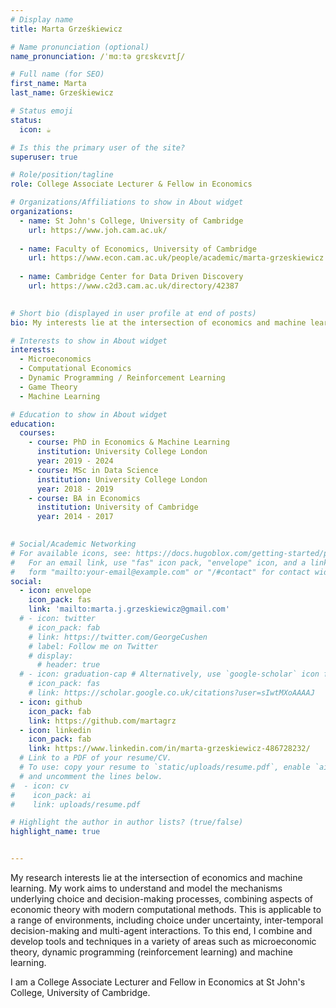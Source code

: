 ```yaml
---
# Display name
title: Marta Grześkiewicz

# Name pronunciation (optional)
name_pronunciation: /ˈmɑːtə ɡrɛskɛvɪtʃ/

# Full name (for SEO)
first_name: Marta
last_name: Grześkiewicz

# Status emoji
status:
  icon: ☕️

# Is this the primary user of the site?
superuser: true

# Role/position/tagline
role: College Associate Lecturer & Fellow in Economics

# Organizations/Affiliations to show in About widget
organizations:
  - name: St John's College, University of Cambridge
    url: https://www.joh.cam.ac.uk/
  
  - name: Faculty of Economics, University of Cambridge 
    url: https://www.econ.cam.ac.uk/people/academic/marta-grzeskiewicz
    
  - name: Cambridge Center for Data Driven Discovery 
    url: https://www.c2d3.cam.ac.uk/directory/42387
    

# Short bio (displayed in user profile at end of posts)
bio: My interests lie at the intersection of economics and machine learning. My work aims to understand and model the underlying mechanisms of choice and decision-making behaviour, accounting for dynamic settings, across a range of environments. 

# Interests to show in About widget
interests:
  - Microeconomics
  - Computational Economics
  - Dynamic Programming / Reinforcement Learning
  - Game Theory
  - Machine Learning

# Education to show in About widget
education:
  courses:
    - course: PhD in Economics & Machine Learning
      institution: University College London
      year: 2019 - 2024
    - course: MSc in Data Science
      institution: University College London
      year: 2018 - 2019
    - course: BA in Economics
      institution: University of Cambridge
      year: 2014 - 2017
      

# Social/Academic Networking
# For available icons, see: https://docs.hugoblox.com/getting-started/page-builder/#icons
#   For an email link, use "fas" icon pack, "envelope" icon, and a link in the
#   form "mailto:your-email@example.com" or "/#contact" for contact widget.
social:
  - icon: envelope
    icon_pack: fas
    link: 'mailto:marta.j.grzeskiewicz@gmail.com'
  # - icon: twitter
    # icon_pack: fab
    # link: https://twitter.com/GeorgeCushen
    # label: Follow me on Twitter
    # display:
      # header: true
  # - icon: graduation-cap # Alternatively, use `google-scholar` icon from `ai` icon pack
    # icon_pack: fas
    # link: https://scholar.google.co.uk/citations?user=sIwtMXoAAAAJ
  - icon: github
    icon_pack: fab
    link: https://github.com/martagrz
  - icon: linkedin
    icon_pack: fab
    link: https://www.linkedin.com/in/marta-grzeskiewicz-486728232/
  # Link to a PDF of your resume/CV.
  # To use: copy your resume to `static/uploads/resume.pdf`, enable `ai` icons in `params.yaml`,
  # and uncomment the lines below.
#  - icon: cv
#    icon_pack: ai
#    link: uploads/resume.pdf

# Highlight the author in author lists? (true/false)
highlight_name: true


---
```


My research interests lie at the intersection of economics and machine learning. My work aims to understand and model 
the mechanisms underlying choice and decision-making processes, combining aspects of economic theory with modern 
computational methods. This is applicable to a range of environments, including choice under uncertainty, 
inter-temporal decision-making and multi-agent interactions. To this end, I combine and develop tools and 
techniques in a variety of areas such as microeconomic theory, dynamic programming (reinforcement learning) and 
machine learning.

I am a College Associate Lecturer and Fellow in Economics at St John's College, University of Cambridge.
 


